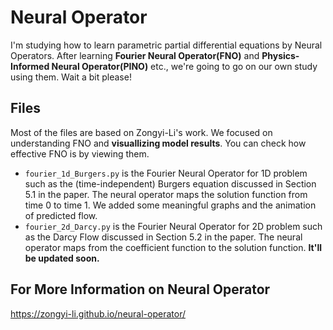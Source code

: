 # Neural Operator
I'm studying how to learn parametric partial differential equations by Neural Operators. After learning **Fourier Neural Operator(FNO)** and **Physics-Informed Neural Operator(PINO)** etc., we're going to go on our own study using them. Wait a bit please!

## Files
Most of the files are based on Zongyi-Li's work. We focused on understanding FNO and **visuallizing model results**. You can check how effective FNO is by viewing them. 
* ``fourier_1d_Burgers.py`` is the Fourier Neural Operator for 1D problem such as the (time-independent) Burgers equation discussed in Section 5.1 in the paper. The neural operator maps the solution function from time 0 to time 1. We added some meaningful graphs and the animation of predicted flow.
* ``fourier_2d_Darcy.py`` is the Fourier Neural Operator for 2D problem such as the Darcy Flow discussed in Section 5.2 in the paper. The neural operator maps from the coefficient function to the solution function. **It'll be updated soon.**

## For More Information on Neural Operator
https://zongyi-li.github.io/neural-operator/
